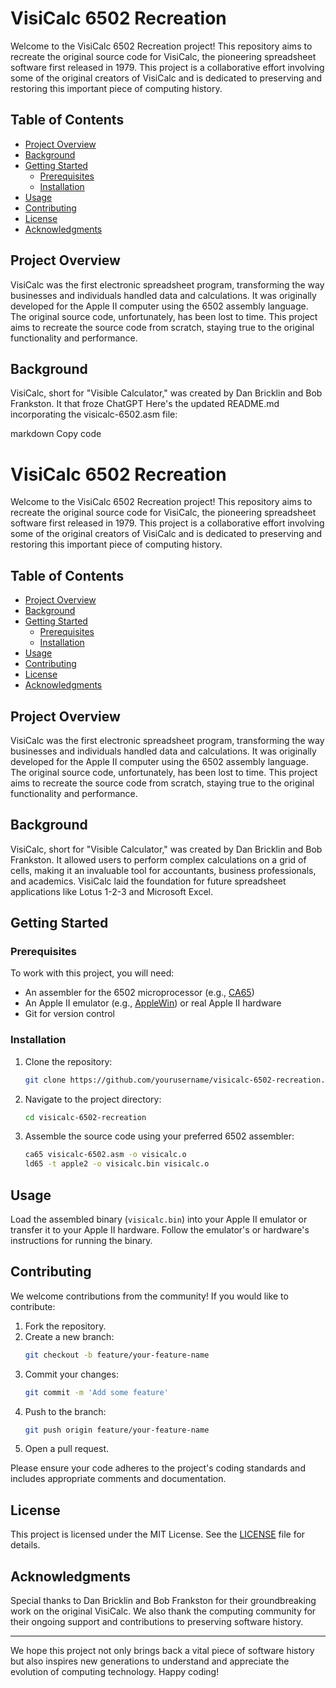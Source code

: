 # VisiCalc 6502 Recreation

Welcome to the VisiCalc 6502 Recreation project! This repository aims to recreate the original source code for VisiCalc, the pioneering spreadsheet software first released in 1979. This project is a collaborative effort involving some of the original creators of VisiCalc and is dedicated to preserving and restoring this important piece of computing history.

## Table of Contents

- [Project Overview](#project-overview)
- [Background](#background)
- [Getting Started](#getting-started)
  - [Prerequisites](#prerequisites)
  - [Installation](#installation)
- [Usage](#usage)
- [Contributing](#contributing)
- [License](#license)
- [Acknowledgments](#acknowledgments)

## Project Overview

VisiCalc was the first electronic spreadsheet program, transforming the way businesses and individuals handled data and calculations. It was originally developed for the Apple II computer using the 6502 assembly language. The original source code, unfortunately, has been lost to time. This project aims to recreate the source code from scratch, staying true to the original functionality and performance.

## Background

VisiCalc, short for "Visible Calculator," was created by Dan Bricklin and Bob Frankston. It
that froze
ChatGPT
Here's the updated README.md incorporating the visicalc-6502.asm file:

markdown
Copy code
# VisiCalc 6502 Recreation

Welcome to the VisiCalc 6502 Recreation project! This repository aims to recreate the original source code for VisiCalc, the pioneering spreadsheet software first released in 1979. This project is a collaborative effort involving some of the original creators of VisiCalc and is dedicated to preserving and restoring this important piece of computing history.

## Table of Contents

- [Project Overview](#project-overview)
- [Background](#background)
- [Getting Started](#getting-started)
  - [Prerequisites](#prerequisites)
  - [Installation](#installation)
- [Usage](#usage)
- [Contributing](#contributing)
- [License](#license)
- [Acknowledgments](#acknowledgments)

## Project Overview

VisiCalc was the first electronic spreadsheet program, transforming the way businesses and individuals handled data and calculations. It was originally developed for the Apple II computer using the 6502 assembly language. The original source code, unfortunately, has been lost to time. This project aims to recreate the source code from scratch, staying true to the original functionality and performance.

## Background

VisiCalc, short for "Visible Calculator," was created by Dan Bricklin and Bob Frankston. It allowed users to perform complex calculations on a grid of cells, making it an invaluable tool for accountants, business professionals, and academics. VisiCalc laid the foundation for future spreadsheet applications like Lotus 1-2-3 and Microsoft Excel.

## Getting Started

### Prerequisites

To work with this project, you will need:

- An assembler for the 6502 microprocessor (e.g., [CA65](https://cc65.github.io/doc/ca65.html))
- An Apple II emulator (e.g., [AppleWin](https://applewin.berlios.de/)) or real Apple II hardware
- Git for version control

### Installation

1. Clone the repository:
    ```sh
    git clone https://github.com/yourusername/visicalc-6502-recreation.git
    ```
2. Navigate to the project directory:
    ```sh
    cd visicalc-6502-recreation
    ```
3. Assemble the source code using your preferred 6502 assembler:
    ```sh
    ca65 visicalc-6502.asm -o visicalc.o
    ld65 -t apple2 -o visicalc.bin visicalc.o
    ```

## Usage

Load the assembled binary (`visicalc.bin`) into your Apple II emulator or transfer it to your Apple II hardware. Follow the emulator's or hardware's instructions for running the binary.

## Contributing

We welcome contributions from the community! If you would like to contribute:

1. Fork the repository.
2. Create a new branch:
    ```sh
    git checkout -b feature/your-feature-name
    ```
3. Commit your changes:
    ```sh
    git commit -m 'Add some feature'
    ```
4. Push to the branch:
    ```sh
    git push origin feature/your-feature-name
    ```
5. Open a pull request.

Please ensure your code adheres to the project's coding standards and includes appropriate comments and documentation.

## License

This project is licensed under the MIT License. See the [LICENSE](LICENSE) file for details.

## Acknowledgments

Special thanks to Dan Bricklin and Bob Frankston for their groundbreaking work on the original VisiCalc. We also thank the computing community for their ongoing support and contributions to preserving software history.

---

We hope this project not only brings back a vital piece of software history but also inspires new generations to understand and appreciate the evolution of computing technology. Happy coding!